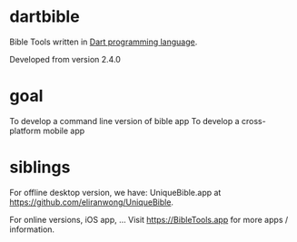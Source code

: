 # dartbible
Bible Tools written in <a href="dart.dev">Dart programming language</a>.

Developed from version 2.4.0

# goal
To develop a command line version of bible app
To develop a cross-platform mobile app

# siblings
For offline desktop version, we have:
UniqueBible.app at <a href="https://github.com/eliranwong/UniqueBible">https://github.com/eliranwong/UniqueBible</a>.

For online versions, iOS app, ...
Visit <a href="https://BibleTools.app">https://BibleTools.app</a> for more apps / information.
